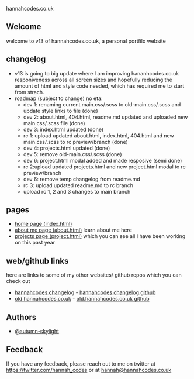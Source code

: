 hannahcodes.co.uk

## Welcome

welcome to v13 of hannahcodes.co.uk, a personal portfilo website

## changelog

- v13 is going to big update where I am improving hananhcodes.co.uk responiveness across all screen sizes and hopefully reducing the amount of html and style code needed, which has required me to start from strach.
- roadmap (subject to change) no eta:
  - dev 1: renaming current main.css/.scss to old-main.css/.scss and update style links to file (done)
  - dev 2: about.html, 404.html, readme.md updated and uploaded new main.css/.scss file (done)
  - dev 3: index.html updated (done)
  - rc 1: upload updated about.html, index.html, 404.html and new main.css/.scss to rc preview/branch (done)
  - dev 4: projects.html updated (done)
  - dev 5: remove old-main.css/.scss (done)
  - dev 6: project.html modal added and made resposive (semi done) 
  - rc 2:upload updated projects.html and new project.html modal to rc preview/branch 
  - dev 6: remove temp changelog from readme.md
  - rc 3: upload updated readme.md to rc branch
  - upload rc 1, 2 and 3 changes to main branch

  

## pages

- [home page (index.html)](https://hannahcodes.co.uk)
- [about me page (about.html)](https://hannahcodes.co.uk/about/about.html) learn about me here
- [projects page (project.html)](https://hannahcodes.co.uk/projects/projects.html) which you can see all I have been working on this past year

## web/github links

here are links to some of my other websites/ github repos which you can check out

- [hannahcodes changelog]() - [hannahcodes changelog github]()
- [old.hannahcodes.co.uk](https://old.hannahcodes.co.uk) - [old.hannahcodes.co.uk github](https://github.com/autumn-skylight/old.hannahcodes.co.uk)

## Authors

- [@autumn-skylight](https://www.github.com/autumn-skylight)

## Feedback

If you have any feedback, please reach out to me on twitter at https://twitter.com/hannah_codes or at hannah@hannahcodes.co.uk

